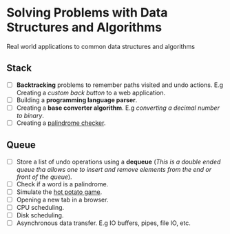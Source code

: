 # Solving Problems with Data Structures and Algorithms

Real world applications to common data structures and algorithms

## Stack

- [ ] __Backtracking__ problems to remember paths visited and undo actions. E.g Creating a _custom back button_ to a web application.
- [ ] Building a __programming language parser__.
- [ ] Creating a __base converter algorithm__. E.g _converting a decimal number to binary_.
- [ ] Creating a [palindrome checker](https://en.wikipedia.org/wiki/Palindrome).

## Queue

- [ ] Store a list of undo operations using a __dequeue__ (_This is a double ended queue tha allows one to insert and remove elements from the end or front of the queue_).
- [ ] Check if a word is a palindrome.
- [ ] Simulate the [hot potato game](https://en.wikipedia.org/wiki/Hot_potato).
- [ ] Opening a new tab in a browser.
- [ ] CPU scheduling.
- [ ] Disk scheduling.
- [ ] Asynchronous data transfer. E.g IO buffers, pipes, file IO, etc.
